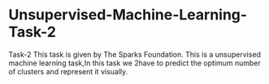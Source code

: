 # Unsupervised-Machine-Learning-Task-2
Task-2 This task is given by The Sparks Foundation. This is a unsupervised machine learning task,In this task we 2have to predict the optimum number of  clusters and
represent it visually. 
